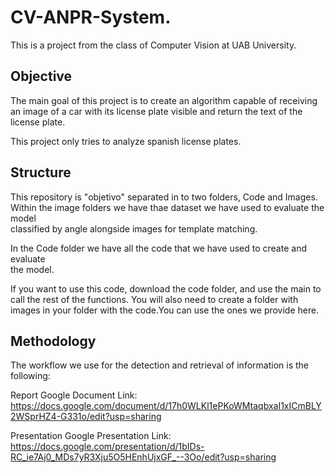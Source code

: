 # CV-ANPR-System.

This is a project from the class of Computer Vision at UAB University. 

## Objective

The main goal of this project is to create an algorithm capable of receiving <br>
an image of a car with its license plate visible and return the text of the  <br>
license plate. 

This project only tries to analyze spanish license plates.

## Structure

This repository is "objetivo" separated in to two folders, Code and Images.  <br>
Within the image folders we have thae dataset we have used to evaluate the model <br>
classified by angle alongside images for template matching.

In the Code folder we have all the code that we have used to create and evaluate <br>
the model.

If you want to use this code, download the code folder, and use the main to call the rest of the functions. 
You will also need to create a folder with images in your folder with the code.You can use the ones we provide here.


## Methodology

The workflow we use for the detection and retrieval of information is the following:



Report Google Document Link:
  https://docs.google.com/document/d/17h0WLKl1ePKoWMtaqbxaI1xICmBLY2WSprHZ4-G331o/edit?usp=sharing 

Presentation Google Presentation Link:
  https://docs.google.com/presentation/d/1bIDs-RC_ie7Aj0_MDs7yR3Xju5O5HEnhUjxGF_--3Oo/edit?usp=sharing


